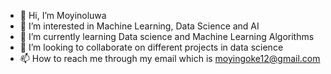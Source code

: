 - 👋 Hi, I’m Moyinoluwa
- 👀 I’m interested in Machine Learning, Data Science and AI
- 🌱 I’m currently learning Data science and Machine Learning Algorithms
- 💞️ I’m looking to collaborate on different projects in data science
- 📫 How to reach me through my email which is moyingoke12@gmail.com

<!---
moyinoluwa12/moyinoluwa12 is a ✨ special ✨ repository because its `README.md` (this file) appears on your GitHub profile.
You can click the Preview link to take a look at your changes.
--->
